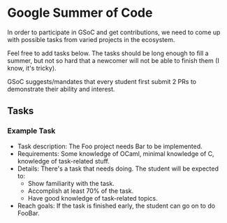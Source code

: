 # Google Summer of Code

In order to participate in GSoC and get contributions, we need to come up
with possible tasks from varied projects in the ecosystem.

Feel free to add tasks below.
The tasks should be long enough to fill a summer,
but not so hard that a newcomer will not be able to finish them (I know, it's tricky).

GSoC suggests/mandates that every student first submit 2 PRs to demonstrate their ability and interest.

## Tasks

### Example Task

* Task description: The Foo project needs Bar to be implemented.
* Requirements: Some knowledge of OCaml, minimal knowledge of C, knowledge of task-related stuff.
* Details: There's a task that needs doing. The student will be expected to:
  * Show familiarity with the task.
  * Accomplish at least 70% of the task.
  * Have good knowledge of task-related topics.
* Reach goals: If the task is finished early, the student can go on to do FooBar.
